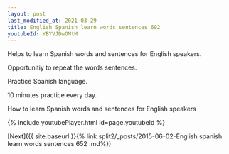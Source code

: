 ```yaml
---
layout: post
last_modified_at: 2021-03-29
title: English Spanish learn words sentences 692 
youtubeId: YBYVJDwOMtM
---
```

 
 
Helps to learn Spanish words and sentences for English speakers.

Opportunitiy to repeat the words sentences. 

Practice Spanish language. 
 
10 minutes practice every day. 
 
How to learn Spanish words and sentences for English speakers 
 
{% include youtubePlayer.html id=page.youtubeId %}
 
 
[Next]({{ site.baseurl }}{% link  split2/_posts/2015-06-02-English spanish learn words sentences 652 .md%})
 
